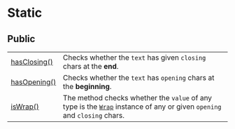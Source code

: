 # Static

## Public

|                               |                                                                                                                                        |
| ----------------------------- | -------------------------------------------------------------------------------------------------------------------------------------- |
| [hasClosing()](hasclosing.md) | Checks whether the `text` has given `closing` chars at the **end**.                                                                    |
| [hasOpening()](hasopening.md) | Checks whether the `text` has `opening` chars at the **beginning**.                                                                    |
| [isWrap()](iswrap.md)         | The method checks whether the `value` of any type is the [`Wrap`](../../info/) instance of any or given `opening` and `closing` chars. |
